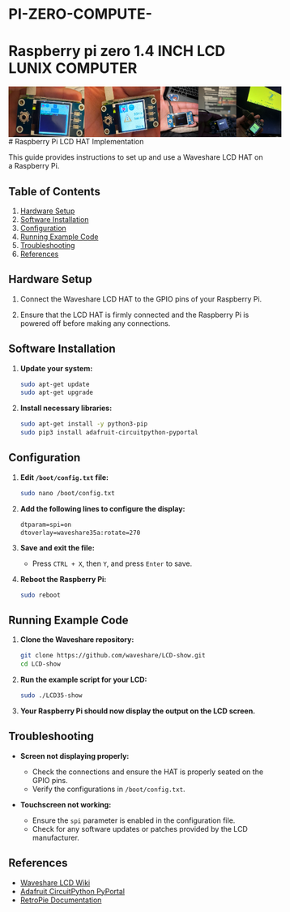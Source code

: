 # PI-ZERO-COMPUTE-
<h1>Raspberry pi zero 1.4 INCH LCD LUNIX COMPUTER </h1>
<div style="display: flex; justify-content: space-around;">
    <img src="5.png" alt="Hardware Setup 2" style="width: 150px; height: 100px;"/>
    <img src="4.png" alt="Hardware Setup 3" style="width: 150px; height: 100px;"/>
    <img src="3.jpg" alt="Hardware Setup 1" style="width: 100px; height: 100px;"/>
    <img src="2.jpg" alt="Hardware Setup 2" style="width: 100px; height: 100px;"/>
    <img src="1.jpg" alt="Hardware Setup 3" style="width: 100px; height: 100px;"/>
    
</div>
# Raspberry Pi LCD HAT Implementation

This guide provides instructions to set up and use a Waveshare LCD HAT on a Raspberry Pi.

## Table of Contents

1. [Hardware Setup](#hardware-setup)
2. [Software Installation](#software-installation)
3. [Configuration](#configuration)
4. [Running Example Code](#running-example-code)
5. [Troubleshooting](#troubleshooting)
6. [References](#references)

## Hardware Setup

1. Connect the Waveshare LCD HAT to the GPIO pins of your Raspberry Pi.

2. Ensure that the LCD HAT is firmly connected and the Raspberry Pi is powered off before making any connections.

## Software Installation

1. **Update your system:**
    ```bash
    sudo apt-get update
    sudo apt-get upgrade
    ```

2. **Install necessary libraries:**
    ```bash
    sudo apt-get install -y python3-pip
    sudo pip3 install adafruit-circuitpython-pyportal
    ```

## Configuration

1. **Edit `/boot/config.txt` file:**
    ```bash
    sudo nano /boot/config.txt
    ```
   
2. **Add the following lines to configure the display:**
    ```text
    dtparam=spi=on
    dtoverlay=waveshare35a:rotate=270
    ```

3. **Save and exit the file:**
    - Press `CTRL + X`, then `Y`, and press `Enter` to save.

4. **Reboot the Raspberry Pi:**
    ```bash
    sudo reboot
    ```

## Running Example Code

1. **Clone the Waveshare repository:**
    ```bash
    git clone https://github.com/waveshare/LCD-show.git
    cd LCD-show
    ```

2. **Run the example script for your LCD:**
    ```bash
    sudo ./LCD35-show
    ```

3. **Your Raspberry Pi should now display the output on the LCD screen.**

## Troubleshooting

- **Screen not displaying properly:**
    - Check the connections and ensure the HAT is properly seated on the GPIO pins.
    - Verify the configurations in `/boot/config.txt`.

- **Touchscreen not working:**
    - Ensure the `spi` parameter is enabled in the configuration file.
    - Check for any software updates or patches provided by the LCD manufacturer.

## References

- [Waveshare LCD Wiki](https://www.waveshare.com/wiki/Main_Page)
- [Adafruit CircuitPython PyPortal](https://github.com/adafruit/Adafruit_CircuitPython_PyPortal)
- [RetroPie Documentation](https://retropie.org.uk/docs/)

